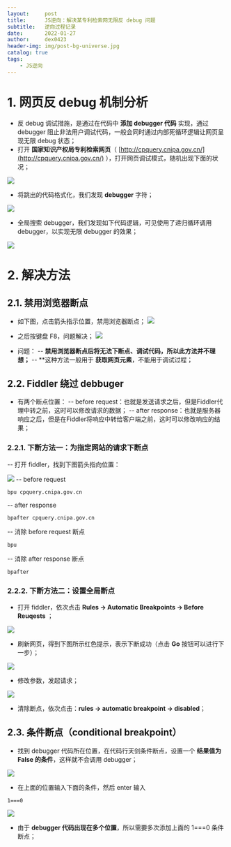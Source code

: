 ```yaml
---
layout:     post
title:      JS逆向：解决某专利检索网无限反 debug 问题
subtitle:   逆向过程记录
date:       2022-01-27
author:     dex0423
header-img: img/post-bg-universe.jpg
catalog: true
tags:
    - JS逆向
---
```


# 1. 网页反 debug 机制分析
- 反 debug 调试措施，是通过在代码中 **添加 debugger 代码** 实现，通过 debugger 阻止非法用户调试代码，一般会同时通过内部死循环逻辑让网页呈现无限 debug 状态；
- 打开 **国家知识产权局专利检索网页**（ [http://cpquery.cnipa.gov.cn/](http://cpquery.cnipa.gov.cn/) ），打开网页调试模式，随机出现下面的状况；

![]({{site.baseurl}}/img-post/zscq-1.png)

- 将跳出的代码格式化，我们发现 **debugger** 字符；

![]({{site.baseurl}}/img-post/zscq-2.png)
- 全局搜索 debugger，我们发现如下代码逻辑，可见使用了递归循环调用 debugger，以实现无限 debugger 的效果；

![]({{site.baseurl}}/img-post/zscq-3.png)

# 2. 解决方法

## 2.1. 禁用浏览器断点
- 如下图，点击箭头指示位置，禁用浏览器断点；
  ![]({{site.baseurl}}/img-post/zscq-4.png)
- 之后按键盘 F8，问题解决；
  ![]({{site.baseurl}}/img-post/zscq-5.png)

- 问题：
  -- **禁用浏览器断点后将无法下断点、调试代码，所以此方法并不理想；**
  -- **这种方法一般用于 **获取网页元素**，不能用于调试过程；
## 2.2. Fiddler 绕过 debbuger
- 有两个断点位置：
  -- before request：也就是发送请求之后，但是Fiddler代理中转之前，这时可以修改请求的数据；
  -- after response：也就是服务器响应之后，但是在Fiddler将响应中转给客户端之前，这时可以修改响应的结果；
### 2.2.1. 下断方法一：为指定网站的请求下断点

-- 打开 fiddler，找到下图箭头指向位置：

![]({{site.baseurl}}/img-post/zscq-6.png)
-- before request
```
bpu cpquery.cnipa.gov.cn
```
-- after response
```
bpafter cpquery.cnipa.gov.cn
```
-- 消除 before request 断点
```
bpu
```
-- 消除 after response 断点
```
bpafter 
```
### 2.2.2. 下断方法二：设置全局断点
- 打开 fiddler，依次点击 **Rules -> Automatic Breakpoints -> Before Reuqests** ；

![]({{site.baseurl}}/img-post/zscq-7.png)

- 刷新网页，得到下图所示红色提示，表示下断成功（点击 **Go** 按钮可以进行下一步）；

![]({{site.baseurl}}/img-post/zscq-8.png)

- 修改参数，发起请求；

![]({{site.baseurl}}/img-post/zscq-9.png)

- 清除断点，依次点击：**rules -> automatic breakpoint  -> disabled**；

## 2.3. 条件断点（conditional breakpoint）
- 找到 debugger 代码所在位置，在代码行天剑条件断点，设置一个 **结果值为 False 的条件**，这样就不会调用 debugger；

![]({{site.baseurl}}/img-post/zscq-10.png)
- 在上面的位置输入下面的条件，然后 enter 输入
```
1===0
```
![]({{site.baseurl}}/img-post/zscq-11.png)
- 由于 **debugger 代码出现在多个位置**，所以需要多次添加上面的 1===0 条件断点；



